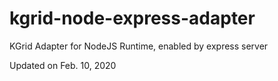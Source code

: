 # kgrid-node-express-adapter
KGrid Adapter for NodeJS Runtime, enabled by express server


Updated on Feb. 10, 2020
